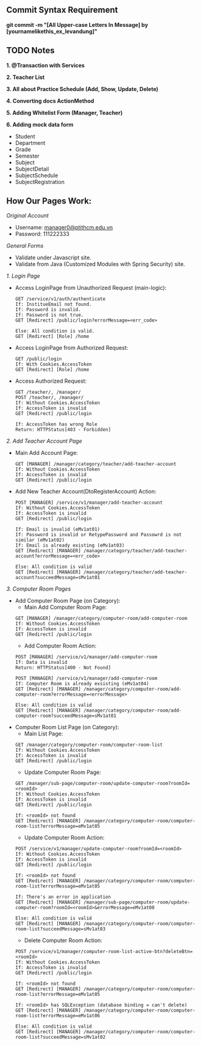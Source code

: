 ## Commit Syntax Requirement
**git commit -m "[All Upper-case Letters In Message] by [yournamelikethis_ex_levandung]"**

## TODO Notes

**1. @Transaction with Services**

**2. Teacher List**

**3. All about Practice Schedule (Add, Show, Update, Delete)**

**4. Converting docs ActionMethod**

**5. Adding Whitelist Form (Manager, Teacher)**

**6. Adding mock data form**
  - Student
  - Department
  - Grade
  - Semester
  - Subject
  - SubjectDetail
  - SubjectSchedule
  - SubjectRegistration

## How Our Pages Work:
*Original Account*
- Username: manager0@ptithcm.edu.vn
- Password: 111222333

*General Forms*
- Validate under Javascript site.
- Validate from Java (Customized Modules with Spring Security) site.

*1. Login Page*
- Access LoginPage from Unauthorized Request (main-logic):
  ```Http
  GET /service/v1/auth/authenticate
  If: InstitueEmail not found.
  If: Password is invalid.
  If: Password is not true.
  GET [Redirect] /public/login?errorMessage=<err_code>
  
  Else: All condition is valid.
  GET [Redirect] [Role] /home
  ```
- Access LoginPage from Authorized Request:
  ```Http
  GET /public/login
  If: With Cookies.AccessToken
  GET [Redirect] [Role] /home
  ```
- Access Authorized Request:
  ```Http
  GET /teacher/, /manager/
  POST /teacher/, /manager/
  If: Without Cookies.AccessToken
  If: AccessToken is invalid
  GET [Redirect] /public/login
    
  If: AccessToken has wrong Role
  Return: HTTPStatus[403 - Forbidden]
  ```
*2. Add Teacher Account Page*
- Main Add Account Page:
  ```Http
  GET [MANAGER] /manager/category/teacher/add-teacher-account
  If: Without Cookies.AccessToken
  If: AccessToken is invalid
  GET [Redirect] /public/login
  ```
- Add New Teacher Account(DtoRegisterAccount) Action:
  ```Http
  POST [MANAGER] /service/v1/manager/add-teacher-account
  If: Without Cookies.AccessToken
  If: AccessToken is invalid
  GET [Redirect] /public/login
  
  If: Email is invalid (eMv1at01)
  If: Password is invalid or RetypePassword and Passowrd is not similar (eMv1at02)
  If: Email is already existing (eMv1at03)
  GET [Redirect] [MANAGER] /manager/category/teacher/add-teacher-account?errorMessage=<err_code>

  Else: All condition is valid
  GET [Redirect] [MANAGER] /manager/category/teacher/add-teacher-account?succeedMessage=sMv1at01
  ```

*3. Computer Room Pages*
- Add Computer Room Page (on Category):
  - Main Add Computer Room Page:
  ```Http
  GET [MANAGER] /manager/category/computer-room/add-computer-room
  If: Without Cookies.AccessToken
  If: AccessToken is invalid
  GET [Redirect] /public/login
  ```
  - Add Computer Room Action:
  ```Http
  POST [MANAGER] /service/v1/manager/add-computer-room
  If: Data is invalid
  Return: HTTPStatus[400 - Not Found]
  
  POST [MANAGER] /service/v1/manager/add-computer-room
  If: Computer Room is already exsisting (eMv1at04)
  GET [Redirect] [MANAGER] /manager/category/computer-room/add-computer-room?errorMessage=<errorMessage>
  
  Else: All condition is valid
  GET [Redirect] [MANAGER] /manager/category/computer-room/add-computer-room?succeedMessage=sMv1at01
  ```
- Computer Room List Page (on Category):
  - Main List Page:
  ```Http
  GET /manager/category/computer-room/computer-room-list
  If: Without Cookies.AccessToken
  If: AccessToken is invalid
  GET [Redirect] /public/login
  ```
  - Update Computer Room Page:
  ```Http
  GET /manager/sub-page/computer-room/update-computer-room?roomId=<roomId>
  If: Without Cookies.AccessToken
  If: AccessToken is invalid
  GET [Redirect] /public/login
  
  If: <roomId> not found
  GET [Redirect] [MANAGER] /manager/category/computer-room/computer-room-list?errorMessage=eMv1at05
  ```
  - Update Computer Room Action:
  ```Http
  POST /service/v1/manager/update-computer-room?roomId=<roomId>
  If: Without Cookies.AccessToken
  If: AccessToken is invalid
  GET [Redirect] /public/login
  
  If: <roomId> not found
  GET [Redirect] [MANAGER] /manager/category/computer-room/computer-room-list?errorMessage=eMv1at05
  
  If: There's an error in application
  GET [Redirect] [MANAGER] /manager/sub-page/computer-room/update-computer-room?roomId=<roomId>&errorMessage=eMv1at00
  
  Else: All condition is valid
  GET [Redirect] [MANAGER] /manager/category/computer-room/computer-room-list?succeedMessage=sMv1at03
  ```
  - Delete Computer Room Action:
  ```Http
  POST /service/v1/manager/computer-room-list-active-btn?deleteBtn=<roomId>
  If: Without Cookies.AccessToken
  If: AccessToken is invalid
  GET [Redirect] /public/login
  
  If: <roomId> not found
  GET [Redirect] [MANAGER] /manager/category/computer-room/computer-room-list?errorMessage=eMv1at05
  
  If: <roomId> has SQLException (database binding = can't delete)
  GET [Redirect] [MANAGER] /manager/category/computer-room/computer-room-list?errorMessage=eMv1at06
  
  Else: All condition is valid
  GET [Redirect] [MANAGER] /manager/category/computer-room/computer-room-list?succeedMessage=sMv1at02
  ```